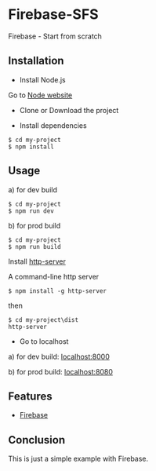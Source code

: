 # Firebase-SFS
Firebase - Start from scratch

## Installation
- Install Node.js

Go to [Node website](https://nodejs.org/en/)

- Clone or Download the project

- Install dependencies
```
$ cd my-project
$ npm install
```

## Usage
a) for dev build
```
$ cd my-project
$ npm run dev
```

b) for prod build

```
$ cd my-project
$ npm run build 
```

Install [http-server](https://github.com/indexzero/http-server)

A command-line http server
```
$ npm install -g http-server
```
then 

```
$ cd my-project\dist
http-server
```

- Go to localhost

a) for dev build: [localhost:8000](http://localhost:8000/)

b) for prod build: [localhost:8080](http://localhost:8080/)

## Features

- [Firebase](https://firebase.google.com/)

## Conclusion

This is just a simple example with Firebase.
